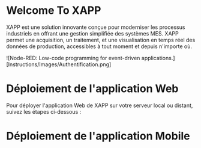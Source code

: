 # Welcome To XAPP

XAPP est une solution innovante conçue pour moderniser les processus industriels en offrant une gestion simplifiée des systèmes MES. XAPP permet une acquisition, un traitement, et une visualisation en temps réel des données de production, accessibles à tout moment et depuis n'importe où.

![Node-RED: Low-code programming for event-driven applications.][Instructions/Images/Authentification.png]
# Déploiement de l'application Web
Pour déployer l'application Web de XAPP sur votre serveur local ou distant, suivez les étapes ci-dessous :

# Déploiement de l'application Mobile

[def]: https://nodered.org/images/node-red-screenshot.png
